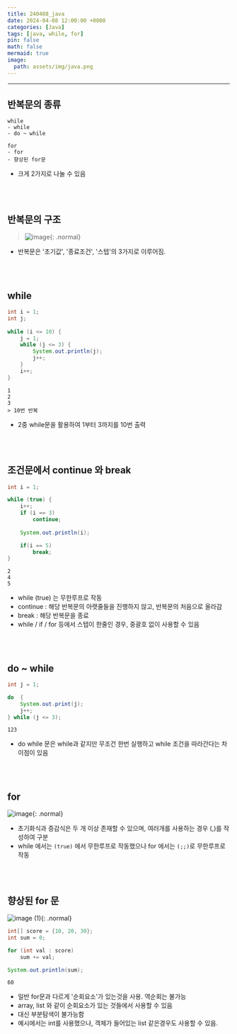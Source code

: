 ```yaml
---
title: 240408_java
date: 2024-04-08 12:00:00 +0800
categories: [Java]
tags: [java, while, for]
pin: false
math: false
mermaid: true
image:
  path: assets/img/java.png
---
```


<hr style="border:1px solid white">

## 반복문의 종류
```
while
- while
- do ~ while

for
- for
- 향상된 for문
```
- 크게 2가지로 나눌 수 있음

<br/><br/>

## 반복문의 구조
> ![image](https://github.com/alphathx13/alphathx13.github.io/assets/163115993/5b605237-84bb-47f9-9357-f6d97a92d845){: .normal}
- 반복문은 '초기값', '종료조건', '스텝'의 3가지로 이루어짐.

<br/><br/>		

## while
```java
int i = 1;
int j;
	
while (i <= 10) {
	j = 1;
	while (j <= 3) {
		System.out.println(j);
		j++;
	}
	i++;
}
```
```
1
2
3
> 10번 반복
```    
- 2중 while문을 활용하여 1부터 3까지를 10번 출력

<br/><br/>

## 조건문에서 continue 와 break
```java
int i = 1;

while (true) {
    i++;
    if (i == 3) 
        continue;
    
    System.out.println(i);

    if(i == 5)	
        break;
}
```
```
2
4
5
```
- while (true) 는 무한루프로 작동        
- continue : 해당 반복문의 아랫줄들을 진행하지 않고, 반복문의 처음으로 올라감
- break : 해당 반복문을 종료
- while / if / for 등에서 스텝이 한줄인 경우, 중괄호 없이 사용할 수 있음
    
<br/><br/>
 
## do ~ while
```java
int j = 1;  

do	{
	System.out.print(j);
	j++;
} while (j <= 3);
```
```
123
```
- do while 문은 while과 같지만 무조건 한번 실행하고 while 조건을 따라간다는 차이점이 있음
    
<br/><br/>

## for
![image](https://github.com/alphathx13/alphathx13.github.io/assets/163115993/8655d6d2-a5a3-49f8-bde6-7ea67152f999){: .normal}
- 초기화식과 증감식은 두 개 이상 존재할 수 있으며, 여러개를 사용하는 경우 (,)를 작성하여 구분
- while 에서는 `(true)` 에서 무한루프로 작동했으나 for 에서는 `(;;)`로 무한루프로 작동

<br/><br/>

## 향상된 for 문
![image (1)](https://github.com/alphathx13/alphathx13.github.io/assets/163115993/a2b96fbd-3c08-444b-89d0-49f5ea8cab29){: .normal}

```java
int[] score = {10, 20, 30};
int sum = 0;

for (int val : score)
	sum += val;

System.out.println(sum);
```
```
60
```
- 일반 for문과 다르게 '순회요소'가 있는것을 사용. 역순회는 불가능
- array, list 와 같이 순회요소가 있는 것들에서 사용할 수 있음
- 대신 부분탐색이 불가능함
- 예시에서는 int를 사용했으나, 객체가 들어있는 list 같은경우도 사용할 수 있음.